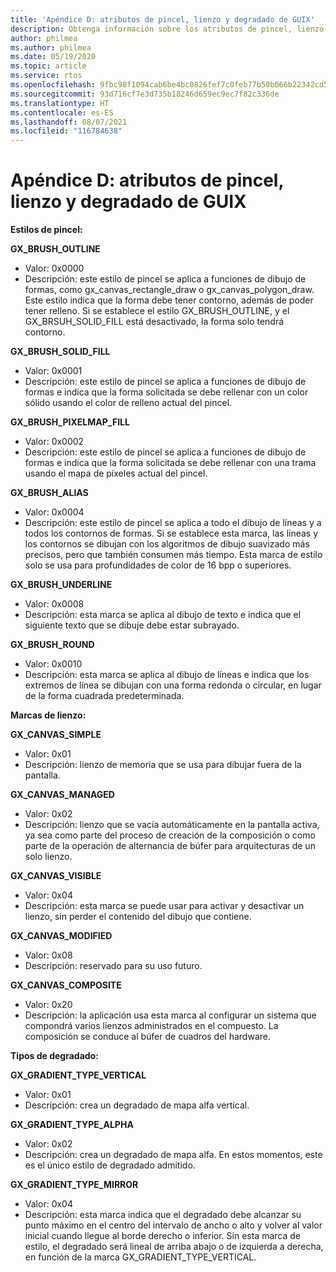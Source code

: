 ```yaml
---
title: 'Apéndice D: atributos de pincel, lienzo y degradado de GUIX'
description: Obtenga información sobre los atributos de pincel, lienzo y degradado de GUIX.
author: philmea
ms.author: philmea
ms.date: 05/19/2020
ms.topic: article
ms.service: rtos
ms.openlocfilehash: 9fbc98f1094cab6be4bc0826fef7c0feb77b50b066b22342cd52404bd85ff98e
ms.sourcegitcommit: 93d716cf7e3d735b18246d659ec9ec7f82c336de
ms.translationtype: HT
ms.contentlocale: es-ES
ms.lasthandoff: 08/07/2021
ms.locfileid: "116784638"
---
```

# <a name="appendix-d---guix-brush-canvas-and-gradient-attributes"></a>Apéndice D: atributos de pincel, lienzo y degradado de GUIX

__**Estilos de pincel:**__

**GX_BRUSH_OUTLINE**
- Valor: 0x0000
- Descripción: este estilo de pincel se aplica a funciones de dibujo de formas, como gx_canvas_rectangle_draw o gx_canvas_polygon_draw. Este estilo indica que la forma debe tener contorno, además de poder tener relleno. Si se establece el estilo GX_BRUSH_OUTLINE, y el GX_BRSUH_SOLID_FILL está desactivado, la forma solo tendrá contorno.

**GX_BRUSH_SOLID_FILL**
- Valor: 0x0001
- Descripción: este estilo de pincel se aplica a funciones de dibujo de formas e indica que la forma solicitada se debe rellenar con un color sólido usando el color de relleno actual del pincel.

**GX_BRUSH_PIXELMAP_FILL**
- Valor: 0x0002
- Descripción: este estilo de pincel se aplica a funciones de dibujo de formas e indica que la forma solicitada se debe rellenar con una trama usando el mapa de píxeles actual del pincel.

**GX_BRUSH_ALIAS**
- Valor: 0x0004
- Descripción: este estilo de pincel se aplica a todo el dibujo de líneas y a todos los contornos de formas. Si se establece esta marca, las líneas y los contornos se dibujan con los algoritmos de dibujo suavizado más precisos, pero que también consumen más tiempo. Esta marca de estilo solo se usa para profundidades de color de 16 bpp o superiores.

**GX_BRUSH_UNDERLINE**
- Valor: 0x0008
- Descripción: esta marca se aplica al dibujo de texto e indica que el siguiente texto que se dibuje debe estar subrayado.

**GX_BRUSH_ROUND**
- Valor: 0x0010
- Descripción: esta marca se aplica al dibujo de líneas e indica que los extremos de línea se dibujan con una forma redonda o circular, en lugar de la forma cuadrada predeterminada.

__**Marcas de lienzo:**__

**GX_CANVAS_SIMPLE**
- Valor: 0x01
- Descripción: lienzo de memoria que se usa para dibujar fuera de la pantalla.

**GX_CANVAS_MANAGED**
- Valor: 0x02
- Descripción: lienzo que se vacía automáticamente en la pantalla activa, ya sea como parte del proceso de creación de la composición o como parte de la operación de alternancia de búfer para arquitecturas de un solo lienzo.

**GX_CANVAS_VISIBLE**
- Valor: 0x04
- Descripción: esta marca se puede usar para activar y desactivar un lienzo, sin perder el contenido del dibujo que contiene.

**GX_CANVAS_MODIFIED**
- Valor: 0x08
- Descripción: reservado para su uso futuro.

**GX_CANVAS_COMPOSITE**
- Valor: 0x20
- Descripción: la aplicación usa esta marca al configurar un sistema que compondrá varios lienzos administrados en el compuesto. La composición se conduce al búfer de cuadros del hardware.

__**Tipos de degradado:**__

**GX_GRADIENT_TYPE_VERTICAL**
- Valor: 0x01
- Descripción: crea un degradado de mapa alfa vertical.

**GX_GRADIENT_TYPE_ALPHA**
- Valor: 0x02
- Descripción: crea un degradado de mapa alfa. En estos momentos, este es el único estilo de degradado admitido.

**GX_GRADIENT_TYPE_MIRROR**
- Valor: 0x04
- Descripción: esta marca indica que el degradado debe alcanzar su punto máximo en el centro del intervalo de ancho o alto y volver al valor inicial cuando llegue al borde derecho o inferior. Sin esta marca de estilo, el degradado será lineal de arriba abajo o de izquierda a derecha, en función de la marca GX_GRADIENT_TYPE_VERTICAL.